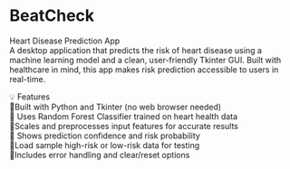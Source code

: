 # BeatCheck
Heart Disease Prediction App<br/>
A desktop application that predicts the risk of heart disease using a machine learning model and a clean, user-friendly Tkinter GUI. Built with healthcare in mind, this app makes risk prediction accessible to users in real-time.<br/>

💡 Features<br/>
🔹Built with Python and Tkinter (no web browser needed)<br/>
🔹 Uses Random Forest Classifier trained on heart health data<br/>
🔹Scales and preprocesses input features for accurate results<br/>
🔹 Shows prediction confidence and risk probability<br/>
🔹Load sample high-risk or low-risk data for testing<br/>
🔹Includes error handling and clear/reset options<br/>





